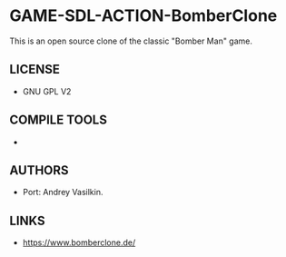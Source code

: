 # GAME-SDL-ACTION-BomberClone
This is an open source clone of the classic "Bomber Man" game.

## LICENSE
* GNU GPL V2

## COMPILE TOOLS
* 
 
## AUTHORS
* Port: Andrey Vasilkin.

## LINKS
* https://www.bomberclone.de/
